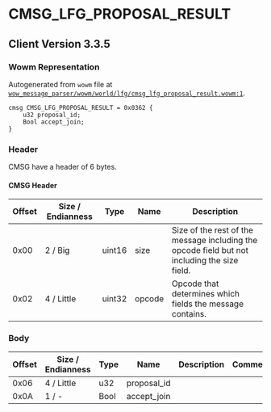 # CMSG_LFG_PROPOSAL_RESULT

## Client Version 3.3.5

### Wowm Representation

Autogenerated from `wowm` file at [`wow_message_parser/wowm/world/lfg/cmsg_lfg_proposal_result.wowm:1`](https://github.com/gtker/wow_messages/tree/main/wow_message_parser/wowm/world/lfg/cmsg_lfg_proposal_result.wowm#L1).
```rust,ignore
cmsg CMSG_LFG_PROPOSAL_RESULT = 0x0362 {
    u32 proposal_id;
    Bool accept_join;
}
```
### Header

CMSG have a header of 6 bytes.

#### CMSG Header

| Offset | Size / Endianness | Type   | Name   | Description |
| ------ | ----------------- | ------ | ------ | ----------- |
| 0x00   | 2 / Big           | uint16 | size   | Size of the rest of the message including the opcode field but not including the size field.|
| 0x02   | 4 / Little        | uint32 | opcode | Opcode that determines which fields the message contains.|

### Body

| Offset | Size / Endianness | Type | Name | Description | Comment |
| ------ | ----------------- | ---- | ---- | ----------- | ------- |
| 0x06 | 4 / Little | u32 | proposal_id |  |  |
| 0x0A | 1 / - | Bool | accept_join |  |  |

